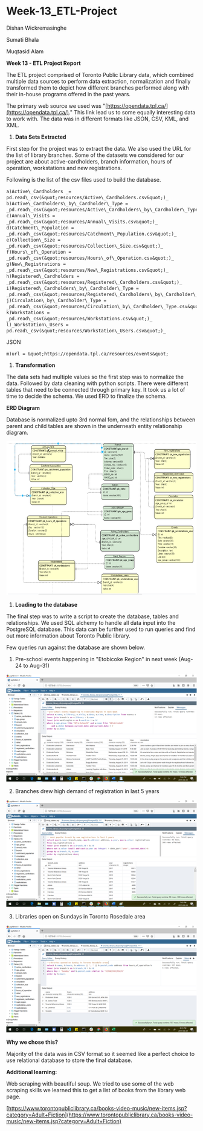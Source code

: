 # Week-13_ETL-Project

Dishan Wickremasinghe

Sumati Bhala

Muqtasid Alam

**Week 13 - ETL Project Report**

The ETL project comprised of Toronto Public Library data, which combined multiple data sources to perform data extraction, normalization and finally transformed them to depict how different branches performed along with their in-house programs offered in the past years.

The primary web source we used was &quot;[https://opendata.tpl.ca/](https://opendata.tpl.ca/).&quot; This link lead us to some equally interesting data to work with. The data was in different formats like JSON, CSV, KML, and XML.

1. **Data Sets Extracted**

First step for the project was to extract the data. We also used the URL for the list of library branches. Some of the datasets we considered for our project are about active-cardholders, branch information, hours of operation, workstations and new registrations.

Following is the list of the csv files used to build the database.

	a)Active\_Cardholders _= pd.read\_csv(&quot;resources/Active\_Cardholders.csv&quot;)_
	b)Active\_Cardholders\_by\_Cardholder\_Type = _pd.read\_csv(&quot;resources/Active\_Cardholders\_by\_Cardholder\_Type.csv&quot;)_
	c)Annual\_Visits = _pd.read\_csv(&quot;resources/Annual\_Visits.csv&quot;)_
	d)Catchment\_Population = _pd.read\_csv(&quot;resources/Catchment\_Population.csv&quot;)_
	e)Collection\_Size = _pd.read\_csv(&quot;resources/Collection\_Size.csv&quot;)_
	f)Hours\_of\_Operation = _pd.read\_csv(&quot;resources/Hours\_of\_Operation.csv&quot;)_
	g)New\_Registrations = _pd.read\_csv(&quot;resources/New\_Registrations.csv&quot;)_
	h)Registered\_Cardholders = _pd.read\_csv(&quot;resources/Registered\_Cardholders.csv&quot;)_
	i)Registered\_Cardholders\_by\_Cardholder\_Type = _pd.read\_csv(&quot;resources/Registered\_Cardholders\_by\_Cardholder\_Type.csv&quot;)_
	j)Circulation\_by\_Cardholder\_Type = _pd.read\_csv(&quot;resources/Circulation\_by\_Cardholder\_Type.csv&quot;)_
	k)Workstations = _pd.read\_csv(&quot;resources/Workstations.csv&quot;)_
	l)_Workstation\_Users = pd.read\_csv(&quot;resources/Workstation\_Users.csv&quot;)_

JSON

	m)url = &quot;https://opendata.tpl.ca/resources/events&quot;

1. **Transformation**

The data sets had multiple values so the first step was to normalize the data. Followed by data cleaning with python scripts. There were different tables that need to be connected through primary key. It took us a lot of time to decide the schema. We used ERD to finalize the schema.

**ERD Diagram**

Database is normalized upto 3rd normal fom, and the relationships between parent and child tables are shown in the underneath entity relationship diagram.

![ERD Diagram](erd.png)

1. **Loading to the database**

The final step was to write a script to create the database, tables and relationships. We used SQL alchemy to handle all data input into the PostgreSQL database. This data can be further used to run queries and find out more information about Toronto Public library.

Few queries run against the database are shown below.

1. Pre-school events happening in &quot;Etobicoke Region&quot; in next week (Aug-24 to Aug-31)

![Query 1](query1.png)


2. Branches drew high demand of registration in last 5 years

![Query 2](query2.png)


3. Libraries open on Sundays in Toronto Rosedale area

![Query 3](query3.png)


**Why we chose this?**

Majority of the data was in CSV format so it seemed like a perfect choice to use relational database to store the final database.

**Additional learning:**

Web scraping with beautiful soup. We tried to use some of the web scraping skills we learned this to get a list of books from the library web page.

[https://www.torontopubliclibrary.ca/books-video-music/new-items.jsp?category=Adult+Fiction](https://www.torontopubliclibrary.ca/books-video-music/new-items.jsp?category=Adult+Fiction)